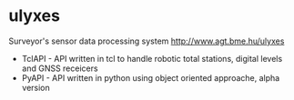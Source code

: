 ulyxes
======

Surveyor's sensor data processing system
http://www.agt.bme.hu/ulyxes

* TclAPI - API written in tcl to handle robotic total stations, digital levels and GNSS receicers
* PyAPI - API written in python using object oriented approache, alpha version
